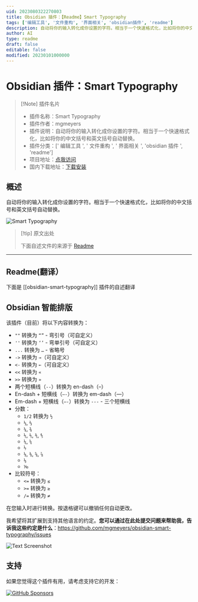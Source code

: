 ```yaml
---
uid: 2023080322270803
title: Obsidian 插件：【Readme】Smart Typography
tags: ['编辑工具', '文件重构', '界面相关', 'obsidian插件', 'readme']
description: 自动将你的输入转化成你设置的字符。相当于一个快速格式化，比如将你的中文括号和英文括号自动替换。
author: AI
type: readme
draft: false
editable: false
modified: 20230101000000
---
```


# Obsidian 插件：Smart Typography

> [!Note] 插件名片
> - 插件名称：Smart Typography
> - 插件作者：mgmeyers
> - 插件说明：自动将你的输入转化成你设置的字符。相当于一个快速格式化，比如将你的中文括号和英文括号自动替换。
> - 插件分类：[' 编辑工具 ', ' 文件重构 ', ' 界面相关 ', 'obsidian 插件 ', 'readme']
> - 项目地址：[点我访问](https://github.com/mgmeyers/obsidian-smart-typography)
> - 国内下载地址：[下载安装](https://pkmer.cn/products/plugin/pluginMarket/?obsidian-smart-typography)

## 概述

自动将你的输入转化成你设置的字符。相当于一个快速格式化，比如将你的中文括号和英文括号自动替换。

![Smart Typography](https://cdn.pkmer.cn/covers/obsidian-smart-typography.PNG!pkmer)

> [!tip] 原文出处
>
>下面自述文件的来源于 [Readme](https://ghproxy.net/https://raw.githubusercontent.com/mgmeyers/obsidian-smart-typography/main/README.md)
>

---

## Readme(翻译）

下面是 [[obsidian-smart-typography]] 插件的自述翻译

## Obsidian 智能排版

该插件（目前）将以下内容转换为：

- `""` 转换为 `“”` - 弯引号（可自定义）
- `''` 转换为 `‘’` - 弯单引号（可自定义）
- `...` 转换为 `…` - 省略号
- `->` 转换为 `→`（可自定义）
- `<-` 转换为 `←`（可自定义）
- `<<` 转换为 `«`
- `>>` 转换为 `»`
- 两个短横线（`--`）转换为 en-dash（–）
- En-dash + 短横线（`–-`）转换为 em-dash（—）
- Em-dash + 短横线（`—-`）转换为 `---` - 三个短横线
- 分数：
  - `1/2` 转换为 `½`
  - `⅓`, `⅔`
  - `¼`, `¾`
  - `⅕`, `⅖`, `⅗`, `⅘`
  - `⅙`, `⅚`
  - `⅐`
  - `⅛`, `⅜`, `⅝`, `⅞`
  - `⅑`
  - `⅒`
- 比较符号：
  - `<=` 转换为 `≤`
  - `>=` 转换为 `≥`
  - `/=` 转换为 `≠`

在您输入时进行转换。按退格键可以撤销任何自动更改。

我希望将其扩展到支持其他语言的约定。**您可以通过在此处提交问题来帮助我，告诉我这些约定是什么**：<https://github.com/mgmeyers/obsidian-smart-typography/issues>

<img src="https://raw.githubusercontent.com/mgmeyers/obsidian-smart-quotes/main/Screenshot.png" alt="Text Screenshot">

## 支持

如果您觉得这个插件有用，请考虑支持它的开发：

[![GitHub Sponsors](https://img.shields.io/github/sponsors/mgmeyers?label=Sponsor&logo=GitHub%20Sponsors&style=for-the-badge)](https://github.com/sponsors/mgmeyers)
